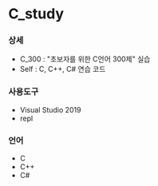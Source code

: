 # C_study
### 상세
- C_300 : "초보자를 위한 C언어 300제" 실습
- Self : C, C++, C# 연습 코드

### 사용도구
- Visual Studio 2019
- repl

### 언어
- C
- C++
- C#
